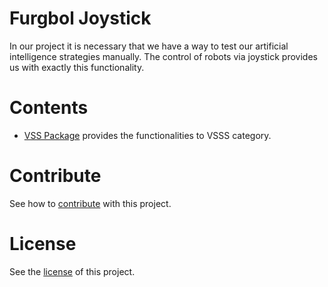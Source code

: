 # Furgbol Joystick
In our project it is necessary that we have a way to test our artificial intelligence strategies manually. The control of robots via joystick provides us with exactly this functionality.

# Contents

- [VSS Package](https://github.com/furgbol/joystick/tree/master/vss) provides the functionalities to VSSS category.

# Contribute
See how to [contribute](https://github.com/furgbol/joystick/blob/master/contrib.md) with this project.

# License
See the [license](https://github.com/furgbol/joystick/blob/master/LICENSE.md) of this project.